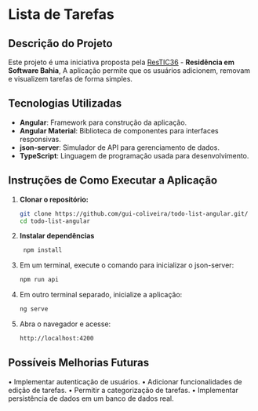 # Lista de Tarefas

## Descrição do Projeto
Este projeto é uma iniciativa proposta pela [ResTIC36](https://www.restic36.cepedi.org.br/index.html) - **Residência em Software Bahia**,
A aplicação permite que os usuários adicionem, removam e visualizem tarefas de forma simples.

## Tecnologias Utilizadas
- **Angular**: Framework para construção da aplicação.
- **Angular Material**: Biblioteca de componentes para interfaces responsivas.
- **json-server**: Simulador de API para gerenciamento de dados.
- **TypeScript**: Linguagem de programação usada para desenvolvimento.

## Instruções de Como Executar a Aplicação

1. **Clonar o repositório:**
   ```bash
   git clone https://github.com/gui-coliveira/todo-list-angular.git/
   cd todo-list-angular

2. **Instalar dependências**
   ```bash
    npm install
   
3. Em um terminal, execute o comando para inicializar o json-server:
   ```bash
   npm run api
   
4. Em outro terminal separado, inicialize a aplicação:
   ```bash
   ng serve

5. Abra o navegador e acesse:
   ```bash
   http://localhost:4200


## Possíveis Melhorias Futuras
• Implementar autenticação de usuários.
• Adicionar funcionalidades de edição de tarefas.
• Permitir a categorização de tarefas.
• Implementar persistência de dados em um banco de dados real.
